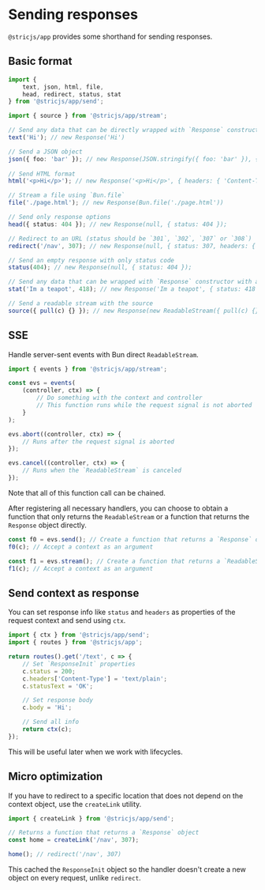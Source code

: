 # Sending responses
`@stricjs/app` provides some shorthand for sending responses.

## Basic format
```ts
import {
    text, json, html, file,
    head, redirect, status, stat
} from '@stricjs/app/send';

import { source } from '@stricjs/app/stream';

// Send any data that can be directly wrapped with `Response` constructor
text('Hi'); // new Response('Hi') 

// Send a JSON object
json({ foo: 'bar' }); // new Response(JSON.stringify({ foo: 'bar' }), { headers: { 'Content-Type': 'application/json' } })
 
// Send HTML format
html('<p>Hi</p>'); // new Response('<p>Hi</p>', { headers: { 'Content-Type': 'text/html' } })

// Stream a file using `Bun.file`
file('./page.html'); // new Response(Bun.file('./page.html'))

// Send only response options
head({ status: 404 }); // new Response(null, { status: 404 });

// Redirect to an URL (status should be `301`, `302`, `307` or `308`)
redirect('/nav', 307); // new Response(null, { status: 307, headers: { Location: '/nav' } })

// Send an empty response with only status code
status(404); // new Response(null, { status: 404 });

// Send any data that can be wrapped with `Response` constructor with a status code
stat('Im a teapot', 418); // new Response('Im a teapot', { status: 418 });

// Send a readable stream with the source
source({ pull(c) {} }); // new Response(new ReadableStream({ pull(c) {} }))
```

## SSE
Handle server-sent events with Bun direct `ReadableStream`.
```ts
import { events } from '@stricjs/app/stream';

const evs = events(
    (controller, ctx) => {
        // Do something with the context and controller
        // This function runs while the request signal is not aborted
    }
);

evs.abort((controller, ctx) => {
    // Runs after the request signal is aborted
});

evs.cancel((controller, ctx) => {
    // Runs when the `ReadableStream` is canceled
});
```

Note that all of this function call can be chained.

After registering all necessary handlers, you can choose to obtain a
function that only returns the `ReadableStream` or a function that returns
the `Response` object directly.

```ts
const f0 = evs.send(); // Create a function that returns a `Response` object
f0(c); // Accept a context as an argument

const f1 = evs.stream(); // Create a function that returns a `ReadableStream`
f1(c); // Accept a context as an argument
```

## Send context as response
You can set response info like `status` and `headers` as properties of
the request context and send using `ctx`.
```ts
import { ctx } from '@stricjs/app/send';
import { routes } from '@stricjs/app';

return routes().get('/text', c => {
    // Set `ResponseInit` properties
    c.status = 200;
    c.headers['Content-Type'] = 'text/plain';
    c.statusText = 'OK';

    // Set response body
    c.body = 'Hi';

    // Send all info
    return ctx(c);
});
```

This will be useful later when we work with lifecycles.

## Micro optimization
If you have to redirect to a specific location that does not depend on 
the context object, use the `createLink` utility.
```ts
import { createLink } from '@stricjs/app/send';

// Returns a function that returns a `Response` object
const home = createLink('/nav', 307);

home(); // redirect('/nav', 307)
```

This cached the `ResponseInit` object so the handler doesn't create 
a new object on every request, unlike `redirect`.

